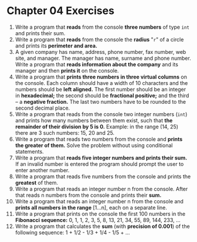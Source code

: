 # Chapter 04 Exercises

1. Write a program that **reads** from the console **three numbers** of type `int` and prints their sum.
1. Write a program that **reads** from the console the **radius** "`r`" of a circle and prints its **perimeter and area.**
1. A given company has name, address, phone number, fax number, web site, and manager. The manager has name, surname and phone number. Write a program that **reads information about the company** and its manager and then **prints it** on the console.
1. Write a program that **prints three numbers in three virtual columns** on the console. Each column should have a width of 10 characters and the numbers should be **left aligned.** The first number should be an integer in **hexadecimal;** the second should be **fractional positive;** and the third – a **negative fraction.** The last two numbers have to be rounded to the second decimal place.
1. Write a program that reads from the console two integer numbers (`int`) and prints how many numbers between them exist, such that **the remainder of their division by 5 is 0.** Example: in the range (14, 25) there are 3 such numbers: 15, 20 and 25.
1. Write a program that reads two numbers from the console and **prints the greater of them.** Solve the problem without using conditional statements.
1. Write a program that **reads five integer numbers and prints their sum.** If an invalid number is entered the program should prompt the user to enter another number.
1. Write a program that reads five numbers from the console and prints the **greatest** of them.
1. Write a program that reads an integer number n from the console. After that reads n numbers from the console and prints their **sum.**
1. Write a program that reads an integer number n from the console and **prints all numbers in the range** [1...n], each on a separate line.
1. Write a program that prints on the console the first 100 numbers in the **Fibonacci sequence:** 0, 1, 1, 2, 3, 5, 8, 13, 21, 34, 55, 89, 144, 233, ...
1. Write a program that calculates the **sum** (with **precision of 0.001**) of the following sequence: 1 + 1/2 - 1/3 + 1/4 - 1/5 + ...
